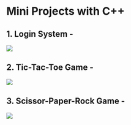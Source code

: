 # Mini Projects with C++

## 1. Login System -
  ![](https://i.ytimg.com/vi/yo3ImzEwP50/maxresdefault.jpg)
  
## 2. Tic-Tac-Toe Game -
  ![](https://i.ytimg.com/vi/dv_75WfQ1rA/maxresdefault.jpg)

## 3. Scissor-Paper-Rock Game -
  ![](https://static.vecteezy.com/system/resources/previews/000/692/427/non_2x/isometric-rock-paper-scissors-icons-vector.png)
